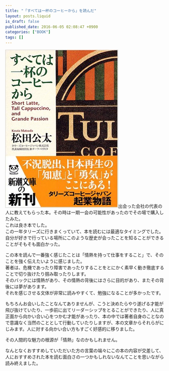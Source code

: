 ```yaml
---
title: "「すべては一杯のコーヒーから」を読んだ"
layout: posts.liquid
is_draft: false
published_date: 2016-06-05 02:08:47 +0900
categories: ["BOOK"]
tags: []
---
```


 ![](/public/images/2017/09/ee2bd-0w2yt9oxjqlncw49n.jpg)出会った会社の代表の人に教えてもらった本。その時は一期一会の可能性があったのでその場で購入したみた。  
これは良き本でした。  
この一年タリーズに行きまくっていて、本を読むには最適なタイミングでした。自分が好きで行っている場所にこのような歴史が会ったことを知ることができることがそもそも面白かった。

この本を読んで一番強く感じたことは「情熱を持って仕事をすること」で、そのことを強く伝えたいように感じました。  
著者は、危機であったり障害であったりすることをとにかく素早く動き徹底することで切り抜けたり掴み取ったりします。  
そのバックには情熱があり、その情熱の背後にはさらに目的があり、またその背後には夢があります。  
それを感じさせる文体が非常に読みやすくて、勉強になることが多かったです。

もちろんお会いしたことなんてありませんが、こうと決めたらやり遂げる才能が飛び抜けていたり、一歩前に出てリーダーシップをとることができたり、人に真正面から向かい合い心をつかむ才能があったり、本の中では著者自身のことなので意識なく当然のこととして行動していたりしますが、本の文章からそれらがにじみます。人に対する向かい合い方もすごく好感的に移りました。

その人間的な魅力の根源が「情熱」なのかもしれません。

なんとなくおすすめしていただいた方の言葉の端々にこの本の内容が交差して、人におすすめされた本を読む面白さの一つかもしれないなんてことを思いながら読み終えました。



